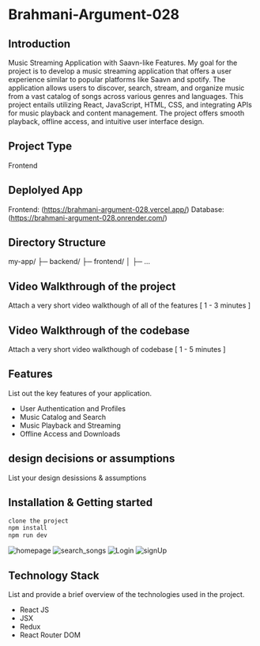 # Brahmani-Argument-028

## Introduction
Music Streaming Application with Saavn-like Features. My goal for the project is to develop a music streaming application that offers a user experience similar to popular platforms like Saavn and spotify. The application allows users to discover, search, stream, and organize music from a vast catalog of songs across various genres and languages. This project entails utilizing React, JavaScript, HTML, CSS, and integrating APIs for music playback and content management. The project offers smooth playback, offline access, and intuitive user interface design.

## Project Type
Frontend

## Deplolyed App
Frontend: (https://brahmani-argument-028.vercel.app/)
Database: (https://brahmani-argument-028.onrender.com/)

## Directory Structure
my-app/
├─ backend/
├─ frontend/
│  ├─ ...

## Video Walkthrough of the project
Attach a very short video walkthough of all of the features [ 1 - 3 minutes ]

## Video Walkthrough of the codebase
Attach a very short video walkthough of codebase [ 1 - 5 minutes ]

## Features
List out the key features of your application.

- User Authentication and Profiles
- Music Catalog and Search
- Music Playback and Streaming
- Offline Access and Downloads

## design decisions or assumptions
List your design desissions & assumptions

## Installation & Getting started

```bash
clone the project
npm install
npm run dev
```

![homepage](https://github.com/Sgrprsd11704088/Brahmani-Argument-028/assets/158509626/d42723db-881c-4921-acd4-c379eb915dad)
![search_songs](https://github.com/Sgrprsd11704088/Brahmani-Argument-028/assets/158509626/82afb23a-8eb4-4833-a471-838d0dd28879)
![Login](https://github.com/Sgrprsd11704088/Brahmani-Argument-028/assets/158509626/3623f9ae-7a0d-4690-b83c-1380dbe32f2f)
![signUp](https://github.com/Sgrprsd11704088/Brahmani-Argument-028/assets/158509626/50b48e19-d1fc-45fe-b4ea-ce26a3c5111b)

## Technology Stack
List and provide a brief overview of the technologies used in the project.

- React JS
- JSX
- Redux
- React Router DOM
